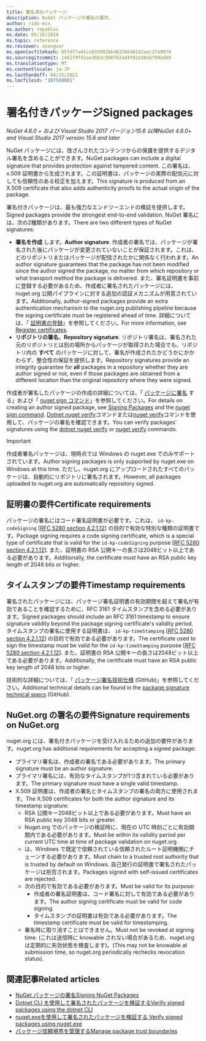 ```yaml
---
title: 署名済みパッケージ
description: NuGet パッケージの署名の要件。
author: rido-min
ms.author: rmpablos
ms.date: 05/18/2018
ms.topic: reference
ms.reviewer: ananguar
ms.openlocfilehash: 85fdf7a41cc033d92bbd0326648142aec27a9970
ms.sourcegitcommit: 1462f9f42ae36b3c990762ad4f02e38ab799ad09
ms.translationtype: MT
ms.contentlocale: ja-JP
ms.lasthandoff: 04/15/2021
ms.locfileid: "107508801"
---
```

# <a name="signed-packages"></a><span data-ttu-id="ba110-103">署名付きパッケージ</span><span class="sxs-lookup"><span data-stu-id="ba110-103">Signed packages</span></span>

<span data-ttu-id="ba110-104">*NuGet 4.6.0 + および Visual Studio 2017 バージョン15.6 以降*</span><span class="sxs-lookup"><span data-stu-id="ba110-104">*NuGet 4.6.0+ and Visual Studio 2017 version 15.6 and later*</span></span>

<span data-ttu-id="ba110-105">NuGet パッケージには、改ざんされたコンテンツからの保護を提供するデジタル署名を含めることができます。</span><span class="sxs-lookup"><span data-stu-id="ba110-105">NuGet packages can include a digital signature that provides protection against tampered content.</span></span> <span data-ttu-id="ba110-106">この署名は、x.509 証明書から生成されます。この証明書は、パッケージの実際の配信元に対しても信頼性のある校正を加えます。</span><span class="sxs-lookup"><span data-stu-id="ba110-106">This signature is produced from an X.509 certificate that also adds authenticity proofs to the actual origin of the package.</span></span>

<span data-ttu-id="ba110-107">署名付きパッケージは、最も強力なエンドツーエンドの検証を提供します。</span><span class="sxs-lookup"><span data-stu-id="ba110-107">Signed packages provide the strongest end-to-end validation.</span></span> <span data-ttu-id="ba110-108">NuGet 署名には、次の2種類があります。</span><span class="sxs-lookup"><span data-stu-id="ba110-108">There are two different types of NuGet signatures:</span></span>
- <span data-ttu-id="ba110-109">**署名を作成** します。</span><span class="sxs-lookup"><span data-stu-id="ba110-109">**Author signature**.</span></span> <span data-ttu-id="ba110-110">作成者の署名では、パッケージが署名された後にパッケージが変更されていないことが保証されます。これは、どのリポジトリまたはパッケージが配信されたかに関係なく行われます。</span><span class="sxs-lookup"><span data-stu-id="ba110-110">An author signature guarantees that the package has not been modified since the author signed the package, no matter from which repository or what transport method the package is delivered.</span></span> <span data-ttu-id="ba110-111">また、署名証明書を事前に登録する必要があるため、作成者に署名されたパッケージには、nuget.org 公開パイプラインに対する追加の認証メカニズムが用意されています。</span><span class="sxs-lookup"><span data-stu-id="ba110-111">Additionally, author-signed packages provide an extra authentication mechanism to the nuget.org publishing pipeline because the signing certificate must be registered ahead of time.</span></span> <span data-ttu-id="ba110-112">詳細については、「 [証明書の登録](#signature-requirements-on-nugetorg)」を参照してください。</span><span class="sxs-lookup"><span data-stu-id="ba110-112">For more information, see [Register certificates](#signature-requirements-on-nugetorg).</span></span>
- <span data-ttu-id="ba110-113">**リポジトリの署名**。</span><span class="sxs-lookup"><span data-stu-id="ba110-113">**Repository signature**.</span></span> <span data-ttu-id="ba110-114">リポジトリ署名は、署名された元のリポジトリとは別の場所からパッケージが取得された場合でも、リポジトリ内の **すべて** のパッケージに対して、署名が作成されたかどうかにかかわらず、整合性の保証を提供します。</span><span class="sxs-lookup"><span data-stu-id="ba110-114">Repository signatures provide an integrity guarantee for **all** packages in a repository whether they are author signed or not, even if those packages are obtained from a different location than the original repository where they were signed.</span></span>   

<span data-ttu-id="ba110-115">作成者が署名したパッケージの作成の詳細については、「 [パッケージに署名](../create-packages/Sign-a-package.md) する」および「 [nuget sign コマンド](../reference/cli-reference/cli-ref-sign.md)」を参照してください。</span><span class="sxs-lookup"><span data-stu-id="ba110-115">For details on creating an author signed package, see [Signing Packages](../create-packages/Sign-a-package.md) and the [nuget sign command](../reference/cli-reference/cli-ref-sign.md).</span></span> <span data-ttu-id="ba110-116">[Dotnet nuget verify](/dotnet/core/tools/dotnet-nuget-verify)コマンドまたは[nuget verify](../reference/cli-reference/cli-ref-verify.md)コマンドを使用して、パッケージの署名を確認できます。</span><span class="sxs-lookup"><span data-stu-id="ba110-116">You can verify packages' signatures using the [dotnet nuget verify](/dotnet/core/tools/dotnet-nuget-verify) or [nuget verify](../reference/cli-reference/cli-ref-verify.md) commands.</span></span>

> [!Important]
> <span data-ttu-id="ba110-117">作成者署名パッケージは、現時点では Windows の nuget.exe でのみサポートされています。</span><span class="sxs-lookup"><span data-stu-id="ba110-117">Author signing packages is only supported by nuget.exe on Windows at this time.</span></span> <span data-ttu-id="ba110-118">ただし、nuget.org にアップロードされたすべてのパッケージは、自動的にリポジトリに署名されます。</span><span class="sxs-lookup"><span data-stu-id="ba110-118">However, all packages uploaded to nuget.org are automatically repository signed.</span></span>

## <a name="certificate-requirements"></a><span data-ttu-id="ba110-119">証明書の要件</span><span class="sxs-lookup"><span data-stu-id="ba110-119">Certificate requirements</span></span>

<span data-ttu-id="ba110-120">パッケージの署名にはコード署名証明書が必要です。これは、 `id-kp-codeSigning` [[RFC 5280 section 4.2.1.12](https://tools.ietf.org/html/rfc5280#section-4.2.1.12)] の目的で有効な特別な種類の証明書です。</span><span class="sxs-lookup"><span data-stu-id="ba110-120">Package signing requires a code signing certificate, which is a special type of certificate that is valid for the `id-kp-codeSigning` purpose [[RFC 5280 section 4.2.1.12](https://tools.ietf.org/html/rfc5280#section-4.2.1.12)].</span></span> <span data-ttu-id="ba110-121">また、証明書の RSA 公開キーの長さは2048ビット以上である必要があります。</span><span class="sxs-lookup"><span data-stu-id="ba110-121">Additionally, the certificate must have an RSA public key length of 2048 bits or higher.</span></span>

## <a name="timestamp-requirements"></a><span data-ttu-id="ba110-122">タイムスタンプの要件</span><span class="sxs-lookup"><span data-stu-id="ba110-122">Timestamp requirements</span></span>

<span data-ttu-id="ba110-123">署名されたパッケージには、パッケージ署名証明書の有効期間を超えて署名が有効であることを確認するために、RFC 3161 タイムスタンプを含める必要があります。</span><span class="sxs-lookup"><span data-stu-id="ba110-123">Signed packages should include an RFC 3161 timestamp to ensure signature validity beyond the package signing certificate's validity period.</span></span> <span data-ttu-id="ba110-124">タイムスタンプの署名に使用する証明書は、 `id-kp-timeStamping` [[RFC 5280 section 4.2.1.12](https://tools.ietf.org/html/rfc5280#section-4.2.1.12)] の目的で有効である必要があります。</span><span class="sxs-lookup"><span data-stu-id="ba110-124">The certificate used to sign the timestamp must be valid for the `id-kp-timeStamping` purpose [[RFC 5280 section 4.2.1.12](https://tools.ietf.org/html/rfc5280#section-4.2.1.12)].</span></span> <span data-ttu-id="ba110-125">また、証明書の RSA 公開キーの長さは2048ビット以上である必要があります。</span><span class="sxs-lookup"><span data-stu-id="ba110-125">Additionally, the certificate must have an RSA public key length of 2048 bits or higher.</span></span>

<span data-ttu-id="ba110-126">技術的な詳細については、「 [パッケージ署名技術仕様](https://github.com/NuGet/Home/wiki/Package-Signatures-Technical-Details) (GitHub)」を参照してください。</span><span class="sxs-lookup"><span data-stu-id="ba110-126">Additional technical details can be found in the [package signature technical specs](https://github.com/NuGet/Home/wiki/Package-Signatures-Technical-Details) (GitHub).</span></span>

## <a name="signature-requirements-on-nugetorg"></a><span data-ttu-id="ba110-127">NuGet.org の署名の要件</span><span class="sxs-lookup"><span data-stu-id="ba110-127">Signature requirements on NuGet.org</span></span>

<span data-ttu-id="ba110-128">nuget.org には、署名付きパッケージを受け入れるための追加の要件があります。</span><span class="sxs-lookup"><span data-stu-id="ba110-128">nuget.org has additional requirements for accepting a signed package:</span></span>

- <span data-ttu-id="ba110-129">プライマリ署名は、作成者の署名である必要があります。</span><span class="sxs-lookup"><span data-stu-id="ba110-129">The primary signature must be an author signature.</span></span>
- <span data-ttu-id="ba110-130">プライマリ署名には、有効なタイムスタンプが1つ含まれている必要があります。</span><span class="sxs-lookup"><span data-stu-id="ba110-130">The primary signature must have a single valid timestamp.</span></span>
- <span data-ttu-id="ba110-131">X.509 証明書は、作成者の署名とタイムスタンプの署名の両方に使用されます。</span><span class="sxs-lookup"><span data-stu-id="ba110-131">The X.509 certificates for both the author signature and its timestamp signature:</span></span>
  - <span data-ttu-id="ba110-132">RSA 公開キー2048ビット以上である必要があります。</span><span class="sxs-lookup"><span data-stu-id="ba110-132">Must have an RSA public key 2048 bits or greater.</span></span>
  - <span data-ttu-id="ba110-133">Nuget.org でのパッケージの検証時に、現在の UTC 時刻ごとに有効期間内である必要があります。</span><span class="sxs-lookup"><span data-stu-id="ba110-133">Must be within its validity period per current UTC time at time of package validation on nuget.org.</span></span>
  - <span data-ttu-id="ba110-134">は、Windows で既定で信頼されている信頼されたルート証明機関にチェーンする必要があります。</span><span class="sxs-lookup"><span data-stu-id="ba110-134">Must chain to a trusted root authority that is trusted by default on Windows.</span></span> <span data-ttu-id="ba110-135">自己発行の証明書で署名されたパッケージは拒否されます。</span><span class="sxs-lookup"><span data-stu-id="ba110-135">Packages signed with self-issued certificates are rejected.</span></span>
  - <span data-ttu-id="ba110-136">次の目的で有効である必要があります。</span><span class="sxs-lookup"><span data-stu-id="ba110-136">Must be valid for its purpose:</span></span> 
    - <span data-ttu-id="ba110-137">作成者の署名証明書は、コード署名に対して有効である必要があります。</span><span class="sxs-lookup"><span data-stu-id="ba110-137">The author signing certificate must be valid for code signing.</span></span>
    - <span data-ttu-id="ba110-138">タイムスタンプの証明書は有効である必要があります。</span><span class="sxs-lookup"><span data-stu-id="ba110-138">The timestamp certificate must be valid for timestamping.</span></span>
  - <span data-ttu-id="ba110-139">署名時に取り消すことはできません。</span><span class="sxs-lookup"><span data-stu-id="ba110-139">Must not be revoked at signing time.</span></span> <span data-ttu-id="ba110-140">(これは送信時に knowable されない場合があるため、nuget.org は定期的に失効状態を検査します)。</span><span class="sxs-lookup"><span data-stu-id="ba110-140">(This may not be knowable at submission time, so nuget.org periodically rechecks revocation status).</span></span>
  
  
## <a name="related-articles"></a><span data-ttu-id="ba110-141">関連記事</span><span class="sxs-lookup"><span data-stu-id="ba110-141">Related articles</span></span>

- [<span data-ttu-id="ba110-142">NuGet パッケージの署名</span><span class="sxs-lookup"><span data-stu-id="ba110-142">Signing NuGet Packages</span></span>](../create-packages/Sign-a-Package.md)
- [<span data-ttu-id="ba110-143">Dotnet CLI を使用して署名されたパッケージを検証する</span><span class="sxs-lookup"><span data-stu-id="ba110-143">Verify signed packages using the dotnet CLI</span></span>](/dotnet/core/tools/dotnet-nuget-verify)
- [<span data-ttu-id="ba110-144">nuget.exeを使用して署名されたパッケージを検証する </span><span class="sxs-lookup"><span data-stu-id="ba110-144">Verify signed packages using nuget.exe</span></span>](../reference/cli-reference/cli-ref-verify.md)
- [<span data-ttu-id="ba110-145">パッケージ信頼境界を管理する</span><span class="sxs-lookup"><span data-stu-id="ba110-145">Manage package trust boundaries</span></span>](../consume-packages/installing-signed-packages.md)
